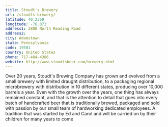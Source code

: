 ```yaml
---
title: Stoudt's Brewery
url: /stoudts-brewery/
latitude: 40.2369
longitude: -76.072
address1: 2800 North Reading Road
address2: 
city: Adamstown
state: Pennsylvania
code: 19501
country: United States
phone: 717-484-4386
website: http://www.stoudtsbeer.com/brewery.html
---
```

Over 20 years, Stoudt's Brewing Company has grown and evolved from a small brewery with limited draught distribution, to a packaging regional microbrewery with distribution in 10 different states, producing over 10,000 barrels a year. Even with the growth over the years, one thing has always remained constant, and that is the attention to detail that goes into every batch of handcrafted beer that is traditionally brewed, packaged and sold with passion by our small team of hardworking dedicated employees. A tradition that was started by Ed and Carol and will be carried on by their children for many years to come

